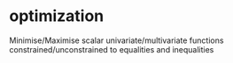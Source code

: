# optimization
Minimise/Maximise scalar univariate/multivariate functions constrained/unconstrained to equalities and inequalities   
